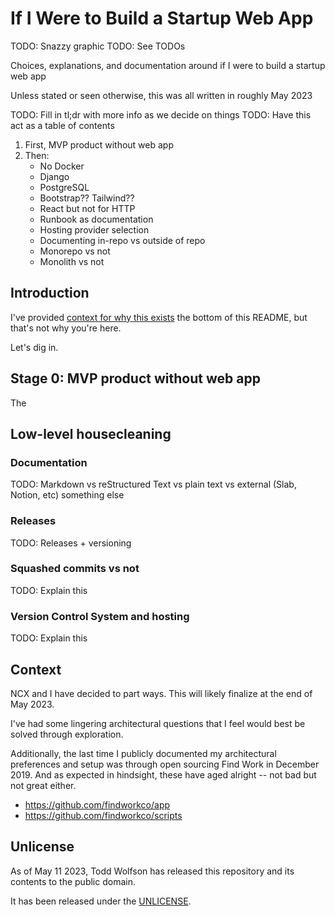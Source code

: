 # If I Were to Build a Startup Web App
TODO: Snazzy graphic
TODO: See TODOs

Choices, explanations, and documentation around if I were to build a startup web app

Unless stated or seen otherwise, this was all written in roughly May 2023

TODO: Fill in tl;dr with more info as we decide on things
TODO: Have this act as a table of contents

1. First, MVP product without web app
2. Then:
    - No Docker
    - Django
    - PostgreSQL
    - Bootstrap?? Tailwind??
    - React but not for HTTP
    - Runbook as documentation
    - Hosting provider selection
    - Documenting in-repo vs outside of repo
    - Monorepo vs not
    - Monolith vs not

## Introduction
I've provided [context for why this exists][] the bottom of this README, but that's not why you're here.

Let's dig in.

[context for why this exists]: README.md#context

## Stage 0: MVP product without web app
The

## Low-level housecleaning
### Documentation
TODO: Markdown vs reStructured Text vs plain text vs external (Slab, Notion, etc) something else

### Releases
TODO: Releases + versioning

### Squashed commits vs not
TODO: Explain this

### Version Control System and hosting
TODO: Explain this

## Context
NCX and I have decided to part ways. This will likely finalize at the end of May 2023.

I've had some lingering architectural questions that I feel would best be solved through exploration.

Additionally, the last time I publicly documented my architectural preferences and setup was through open sourcing Find Work in December 2019. And as expected in hindsight, these have aged alright -- not bad but not great either.

- https://github.com/findworkco/app
- https://github.com/findworkco/scripts

## Unlicense
As of May 11 2023, Todd Wolfson has released this repository and its contents to the public domain.

It has been released under the [UNLICENSE][].

[UNLICENSE]: UNLICENSE
